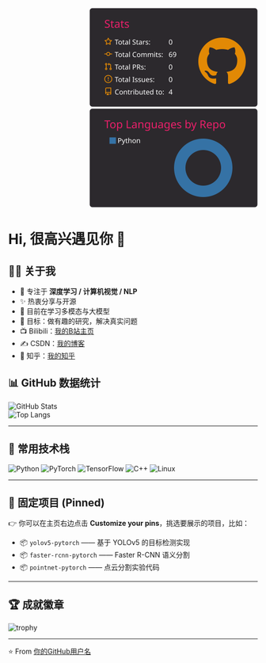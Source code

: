 <!-- 右上角上下对齐的两张卡片 -->
<p align="right">
  <img width="340" src="https://raw.githubusercontent.com/wuuuu96/wuuuu96/main/profile-summary-card-output/monokai/3-stats.svg" /><br/>
  <img width="340" src="https://raw.githubusercontent.com/wuuuu96/wuuuu96/main/profile-summary-card-output/monokai/1-repos-per-language.svg" />
</p>

# Hi, 很高兴遇见你 👋

## 🙋‍♂️ 关于我
- 🔭 专注于 **深度学习 / 计算机视觉 / NLP**
- ✨ 热衷分享与开源
- 🌱 目前在学习多模态与大模型
- 🎯 目标：做有趣的研究，解决真实问题
- 📺 Bilibili：[我的B站主页](https://space.bilibili.com/357936991?spm_id_from=333.1007.0.0)
- ✍️ CSDN：[我的博客](https://blog.csdn.net/你的ID)
- 🤝 知乎：[我的知乎](https://www.zhihu.com/people/你的ID)


## 📊 GitHub 数据统计
![GitHub Stats](https://github-readme-stats.vercel.app/api?username=wuuuu96&show_icons=true&theme=tokyonight)  
![Top Langs](https://github-readme-stats.vercel.app/api/top-langs/?username=wuuuu96&layout=compact&theme=tokyonight)

---

## 🚀 常用技术栈
![Python](https://img.shields.io/badge/Python-3776AB?style=for-the-badge&logo=python&logoColor=white)
![PyTorch](https://img.shields.io/badge/PyTorch-EE4C2C?style=for-the-badge&logo=pytorch&logoColor=white)
![TensorFlow](https://img.shields.io/badge/TensorFlow-FF6F00?style=for-the-badge&logo=tensorflow&logoColor=white)
![C++](https://img.shields.io/badge/C++-00599C?style=for-the-badge&logo=cplusplus&logoColor=white)
![Linux](https://img.shields.io/badge/Linux-FCC624?style=for-the-badge&logo=linux&logoColor=black)

---

## 📌 固定项目 (Pinned)
👉 你可以在主页右边点击 **Customize your pins**，挑选要展示的项目，比如：
- 📦 `yolov5-pytorch` —— 基于 YOLOv5 的目标检测实现
- 📦 `faster-rcnn-pytorch` —— Faster R-CNN 语义分割
- 📦 `pointnet-pytorch` —— 点云分割实验代码

---

## 🏆 成就徽章
![trophy](https://github-profile-trophy.vercel.app/?username=wuuuu96&theme=onedark&row=1&column=6)

---

⭐️ From [你的GitHub用户名](https://github.com/wuuuu96)

